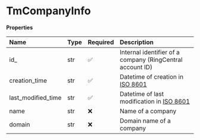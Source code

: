 # TmCompanyInfo

**Properties**

| Name               | Type | Required | Description                                                                         |
| :----------------- | :--- | :------- | :---------------------------------------------------------------------------------- |
| id\_               | str  | ✅       | Internal identifier of a company (RingCentral account ID)                           |
| creation_time      | str  | ✅       | Datetime of creation in [ISO 8601](https://en.wikipedia.org/wiki/ISO_8601)          |
| last_modified_time | str  | ✅       | Datetime of last modification in [ISO 8601](https://en.wikipedia.org/wiki/ISO_8601) |
| name               | str  | ❌       | Name of a company                                                                   |
| domain             | str  | ❌       | Domain name of a company                                                            |

<!-- This file was generated by liblab | https://liblab.com/ -->
